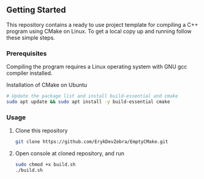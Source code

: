 <!-- GETTING STARTED -->
## Getting Started
This repository contains a ready to use project template for compiling a C++ program using CMake on Linux.
To get a local copy up and running follow these simple steps.

### Prerequisites
Compiling the program requires a Linux operating system with GNU gcc compiler installed. 

Installation of CMake on Ubuntu
```bash
# Update the package list and install build-essential and cmake
sudo apt update && sudo apt install -y build-essential cmake
```

### Usage
1. Clone this repository
   ```bash
   git clone https://github.com/ErykDevZebra/EmptyCMake.git
   ```
2. Open console at cloned repository, and run
   ```bash
   sudo chmod +x build.sh
   ./build.sh
   ```
